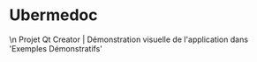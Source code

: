# Ubermedoc
\n Projet Qt Creator | Démonstration visuelle de l'application dans 'Exemples Démonstratifs'
